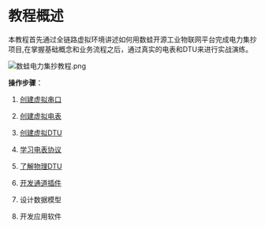 
# 教程概述

  本教程首先通过全链路虚拟环境讲述如何用数蛙开源工业物联网平台完成电力集抄项目,在掌握基础概念和业务流程之后，通过真实的电表和DTU来进行实战演练。
  
  ![数蛙电力集抄教程.png](http://dgiot-1253666439.cos.ap-shanghai-fsi.myqcloud.com/blog/meter/%E6%95%B0%E8%9B%99%E7%94%B5%E5%8A%9B%E9%9B%86%E6%8A%84%E6%95%99%E7%A8%8B.png)
 
 **操作步骤**：
 
 1. [创建虚拟串口](virtual_serialport.md)
 
 2. [创建虚拟电表](virtual_meter.md)
 
 3. [创建虚拟DTU](virtual_dtu)
 
 4. [学习电表协议](http://dgiot-1253666439.cos.ap-shanghai-fsi.myqcloud.com/blog/meter/DL645-2007%E5%A4%9A%E5%8A%9F%E8%83%BD%E7%94%B5%E8%83%BD%E8%A1%A8%E9%80%9A%E4%BF%A1%E5%8D%8F%E8%AE%AE.pdf)
  
 5. [了解物理DTU](http://www.amaziot.com/cp/qt/)
 
 6. [开发通道插件](meter_channel)
 
 7. 设计数据模型 
 
 8. 开发应用软件
 
 